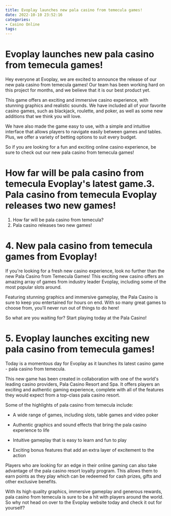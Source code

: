 ```yaml
---
title: Evoplay launches new pala casino from temecula games!
date: 2022-10-10 23:52:16
categories:
- Casino Online
tags:
---
```



#  Evoplay launches new pala casino from temecula games!

Hey everyone at Evoplay, we are excited to announce the release of our new pala casino from temecula games! Our team has been working hard on this project for months, and we believe that it is our best product yet.

This game offers an exciting and immersive casino experience, with stunning graphics and realistic sounds. We have included all of your favorite casino games, such as blackjack, roulette, and poker, as well as some new additions that we think you will love.

We have also made the game easy to use, with a simple and intuitive interface that allows players to navigate easily between games and tables. Plus, we offer a variety of betting options to suit every budget.

So if you are looking for a fun and exciting online casino experience, be sure to check out our new pala casino from temecula games!

#  How far will be pala casino from temecula Evoplay's latest game.3. Pala casino from temecula Evoplay releases two new games!

1. How far will be pala casino from temecula?
2. Pala casino releases two new games!

# 4. New pala casino from temecula games from Evoplay!

If you're looking for a fresh new casino experience, look no further than the new Pala Casino from Temecula Games! This exciting new casino offers an amazing array of games from industry leader Evoplay, including some of the most popular slots around.

Featuring stunning graphics and immersive gameplay, the Pala Casino is sure to keep you entertained for hours on end. With so many great games to choose from, you'll never run out of things to do here!

So what are you waiting for? Start playing today at the Pala Casino!

# 5. Evoplay launches exciting new pala casino from temecula games!

Today is a momentous day for Evoplay as it launches its latest casino game - pala casino from temecula.

This new game has been created in collaboration with one of the world's leading casino providers, Pala Casino Resort and Spa. It offers players an exciting and authentic gaming experience, complete with all of the features they would expect from a top-class pala casino resort.

Some of the highlights of pala casino from temecula include:

- A wide range of games, including slots, table games and video poker

- Authentic graphics and sound effects that bring the pala casino experience to life

- Intuitive gameplay that is easy to learn and fun to play

- Exciting bonus features that add an extra layer of excitement to the action

Players who are looking for an edge in their online gaming can also take advantage of the pala casino resort loyalty program. This allows them to earn points as they play which can be redeemed for cash prizes, gifts and other exclusive benefits.

With its high quality graphics, immersive gameplay and generous rewards, pala casino from temecula is sure to be a hit with players around the world. So why not head on over to the Evoplay website today and check it out for yourself?